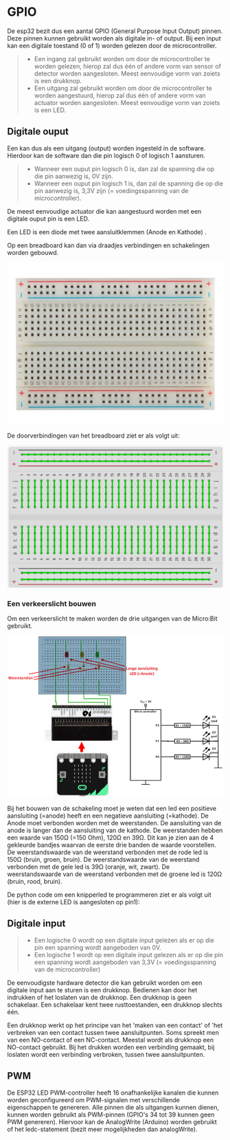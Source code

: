 # GPIO

De esp32 bezit dus een aantal GPIO (General Purpose Input Output) pinnen. Deze pinnen kunnen gebruikt worden als digitale in- of output. Bij een input kan een digitale toestand (0 of 1) worden gelezen door de microcontroller. 


> - Een ingang zal gebruikt worden om door de microcontroller te worden gelezen, hierop zal dus één of andere vorm van sensor of detector worden aangesloten. Meest eenvoudige vorm van zoiets is een drukknop.
> - Een uitgang zal gebruikt worden om door de microcontroller te worden aangestuurd, hierop zal dus één of andere vorm van actuator worden aangesloten. Meest eenvoudige vorm van zoiets is een LED.

## Digitale ouput

Een kan dus als een uitgang (output) worden ingesteld in de software. Hierdoor kan de software dan die pin logisch 0 of logisch 1 aansturen. 

> - Wanneer een ouput pin logisch 0 is, dan zal de spanning die op die pin aanwezig is, 0V zijn.
> - Wanneer een ouput pin logisch 1 is, dan zal de spanning die op die pin aanwezig is, 3,3V zijn (= voedingsspanning van de microcontroller).

De meest eenvoudige actuator die kan aangestuurd worden met een digitale ouput pin is een LED.

Een LED is een diode met twee aansluitklemmen (Anode en Kathode) .

Op een breadboard kan dan via draadjes verbindingen en schakelingen worden gebouwd. 

![example image](./images/vtbb3.jpg "Breadboard")

De doorverbindingen van het breadboard ziet er als volgt uit:

![example image](./images/bb1.png "Doorverbindingen breadboard")

### Een verkeerslicht bouwen

Om een verkeerslicht te maken worden de drie uitgangen van de Micro:Bit gebruikt.

![example image](./images/leds.png "Bedradingsdschema van verkeerslicht")

Bij het bouwen van de schakeling moet je weten dat een led een positieve aansluiting (=anode)
heeft en een negatieve aansluiting (=kathode). De Anode moet verbonden worden met de weerstanden.
De aansluiting van de anode is langer dan de aansluiting van de kathode.
De weerstanden hebben een waarde van 150Ω (=150 Ohm), 120Ω en 39Ω. Dit kan je zien aan de 4
gekleurde bandjes waarvan de eerste drie banden de waarde voorstellen.
De weerstandswaarde van de weerstand verbonden met de rode led is 150Ω (bruin, groen, bruin).
De weerstandswaarde van de weerstand verbonden met de gele led is 39Ω (oranje, wit, zwart).
De weerstandswaarde van de weerstand verbonden met de groene led is 120Ω (bruin, rood, bruin).

De python code om een knipperled te programmeren ziet er als volgt uit (hier is de externe LED is aangesloten op pin1):

## Digitale input

> - Een logische 0 wordt op een digitale input gelezen als er op die pin een spanning wordt aangeboden van 0V.
> - Een logische 1 wordt op een digitale input gelezen als er op die pin een spanning wordt aangeboden van 3,3V (= voedingsspanning van de microcontroller)

De eenvoudigste hardware detector die kan gebruikt worden om een digitale input aan te sturen is een drukknop. Bedienen kan door het indrukken of het loslaten van de drukknop. Een drukknop is geen schakelaar. Een schakelaar kent twee rusttoestanden, een drukknop slechts één.

Een drukknop werkt op het principe van het 'maken van een contact' of 'het verbreken van een contact tussen twee aansluitpunten. Soms spreekt men van een NO-contact of een NC-contact. Meestal wordt als drukknop een NO-contact gebruikt. Bij het drukken worden een verbinding gemaakt, bij loslaten wordt een verbinding verbroken, tussen twee aansluitpunten.







## PWM
De ESP32 LED PWM-controller heeft 16 onafhankelijke kanalen die kunnen worden geconfigureerd om PWM-signalen met verschillende eigenschappen te genereren. Alle pinnen die als uitgangen kunnen dienen, kunnen worden gebruikt als PWM-pinnen (GPIO's 34 tot 39 kunnen geen PWM genereren). Hiervoor kan de AnalogWrite (Arduino) worden gebruikt of het ledc-statement (bezit meer mogelijkheden dan analogWrite).